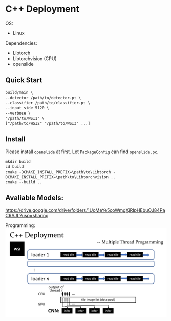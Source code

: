 # C++ Deployment

OS: 
 - Linux

Dependencies:
 - Libtorch
 - Libtorchvision (CPU)
 - openslide

## Quick Start
```
build/main \
--detector /path/to/detector.pt \
--classifier /path/to/classifier.pt \
--input_side 5120 \
--verbose \
"/path/to/WSI1" \
["/path/to/WSI2" "/path/to/WSI3" ...]
```

## Install
Please install `openslide` at first. Let `PackageConfig` can find `openslide.pc`.
```
mkdir build
cd build
cmake -DCMAKE_INSTALL_PREFIX=\path\to\Libtorch -DCMAKE_INSTALL_PREFIX=\path\to\Libtorchvision ..
cmake --build ..
```


## Avaliable Models:
https://drive.google.com/drive/folders/1UoMeYe5coWmgXjRIpHEbuOJ84PaC6AJL?usp=sharing

Programming:
![programming](programming.png)
